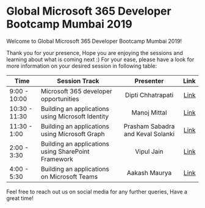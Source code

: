 # Global Microsoft 365 Developer Bootcamp Mumbai 2019


Welcome to Global Microsoft 365 Developer Bootcamp Mumbai 2019!

Thank you for your presence, Hope you are enjoying the sessions and learning about what is coming next :) For your ease, please have a look for more information on your desired session in following table:


| Time | Session Track                              | Presenter              | Link                        |
| ------------- | -------------                              |:-------------:         | -----:                      |
| 9:00 - 10:00| Microsoft 365 developer opportunities      | Dipti Chhatrapati      | [Link](https://1drv.ms/p/s!AnTrDYvuII8FgaJgYb1wqjya9teqsw?e=BHMjuy) |
| 10:30 - 11:30| Building an applications using Microsoft Identity       | Manoj Mittal      | [Link](https://1drv.ms/p/s!AnTrDYvuII8FgaJmAXv1vynJrXbrTg?e=SG9T6x) |
| 11:30 - 1:00| Building an applications using Microsoft Graph      | Prasham Sabadra and Keval Solanki      | [Link](https://bit.ly/2B4at6m) |
| 2:00 - 3:30| Building an applications using SharePoint Framework      | Vipul Jain      | [Link](https://bit.ly/33oKNxI) |
| 4:00 - 5:30| Building an applications on Microsoft Teams      | Aakash Maurya      | [Link](https://bit.ly/2IGwWec) |

 
Feel free to reach out us on social media for any further queries, Have a great time!
